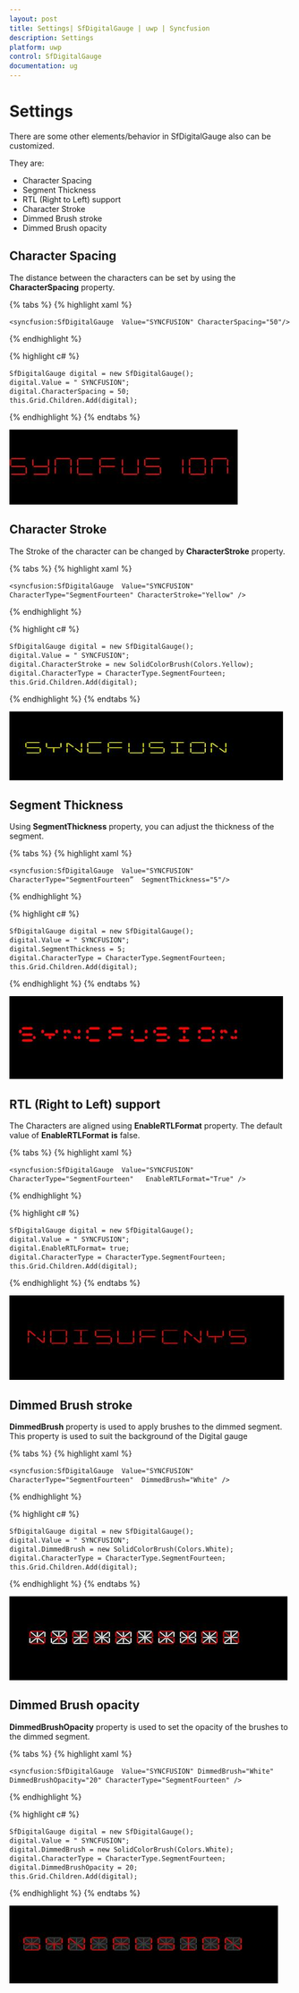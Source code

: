 ```yaml
---
layout: post
title: Settings| SfDigitalGauge | uwp | Syncfusion
description: Settings 
platform: uwp
control: SfDigitalGauge
documentation: ug
---
```


# Settings

There are some other elements/behavior in SfDigitalGauge also can be customized. 

They are:

* Character Spacing
* Segment Thickness
* RTL (Right to Left) support
* Character Stroke
* Dimmed Brush stroke
* Dimmed Brush opacity

## Character Spacing

The distance between the characters can be set by using the **CharacterSpacing** property.

{% tabs %}
{% highlight xaml %}

    <syncfusion:SfDigitalGauge  Value="SYNCFUSION" CharacterSpacing="50"/>

{% endhighlight %}

{% highlight c# %}

    SfDigitalGauge digital = new SfDigitalGauge();
    digital.Value = " SYNCFUSION";
    digital.CharacterSpacing = 50;
    this.Grid.Children.Add(digital);      

{% endhighlight %}
{% endtabs %}

![](Settings_images/Settings_img1.jpeg)

## Character Stroke

The Stroke of the character can be changed by **CharacterStroke** property.

{% tabs %}
{% highlight xaml %}

    <syncfusion:SfDigitalGauge  Value="SYNCFUSION"   CharacterType="SegmentFourteen" CharacterStroke="Yellow" />

{% endhighlight %}

{% highlight c# %}

    SfDigitalGauge digital = new SfDigitalGauge();
    digital.Value = " SYNCFUSION";
    digital.CharacterStroke = new SolidColorBrush(Colors.Yellow);
    digital.CharacterType = CharacterType.SegmentFourteen;
    this.Grid.Children.Add(digital);
    
{% endhighlight %}
{% endtabs %}

![](Settings_images/Settings_img2.jpeg)

## Segment Thickness

Using **SegmentThickness** property, you can adjust the thickness of the segment.

{% tabs %}
{% highlight xaml %}

    <syncfusion:SfDigitalGauge  Value="SYNCFUSION"  CharacterType="SegmentFourteen”  SegmentThickness="5"/>
    
{% endhighlight %}

{% highlight c# %}

    SfDigitalGauge digital = new SfDigitalGauge();
    digital.Value = " SYNCFUSION";
    digital.SegmentThickness = 5;
    digital.CharacterType = CharacterType.SegmentFourteen;
    this.Grid.Children.Add(digital);

{% endhighlight %}
{% endtabs %}

![](Settings_images/Settings_img3.jpeg)

## RTL (Right to Left) support

The Characters are aligned using **EnableRTLFormat** property. The default value of **EnableRTLFormat** **is** false.

{% tabs %}
{% highlight xaml %}

    <syncfusion:SfDigitalGauge  Value="SYNCFUSION"  CharacterType="SegmentFourteen"   EnableRTLFormat="True" />

{% endhighlight %}

{% highlight c# %}

    SfDigitalGauge digital = new SfDigitalGauge();
    digital.Value = " SYNCFUSION";
    digital.EnableRTLFormat= true;
    digital.CharacterType = CharacterType.SegmentFourteen;
    this.Grid.Children.Add(digital);

{% endhighlight %}
{% endtabs %}

![](Settings_images/Settings_img4.jpeg)

## Dimmed Brush stroke

**DimmedBrush** property is used to apply brushes to the dimmed segment. This property is used to suit the background of the Digital gauge

{% tabs %}
{% highlight xaml %}

    <syncfusion:SfDigitalGauge  Value="SYNCFUSION" CharacterType="SegmentFourteen"  DimmedBrush="White" />

{% endhighlight %}

{% highlight c# %}

    SfDigitalGauge digital = new SfDigitalGauge();
    digital.Value = " SYNCFUSION";
    digital.DimmedBrush = new SolidColorBrush(Colors.White);
    digital.CharacterType = CharacterType.SegmentFourteen;
    this.Grid.Children.Add(digital);

{% endhighlight %}
{% endtabs %}

![](Settings_images/Settings_img5.jpeg)

## Dimmed Brush opacity

**DimmedBrushOpacity** property is used to set the opacity of the brushes to the dimmed segment.

{% tabs %}
{% highlight xaml %}

    <syncfusion:SfDigitalGauge  Value="SYNCFUSION" DimmedBrush="White"  DimmedBrushOpacity="20" CharacterType="SegmentFourteen" />

{% endhighlight %}

{% highlight c# %}

    SfDigitalGauge digital = new SfDigitalGauge();
    digital.Value = " SYNCFUSION";
    digital.DimmedBrush = new SolidColorBrush(Colors.White);
    digital.CharacterType = CharacterType.SegmentFourteen;
    digital.DimmedBrushOpacity = 20;
    this.Grid.Children.Add(digital);

{% endhighlight %}
{% endtabs %}

![](Settings_images/Settings_img6.jpeg)
